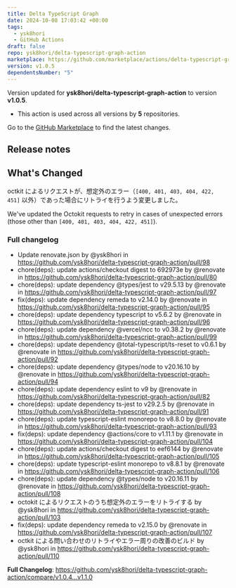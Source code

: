 ```yaml
---
title: Delta TypeScript Graph
date: 2024-10-08 17:03:42 +00:00
tags:
  - ysk8hori
  - GitHub Actions
draft: false
repo: ysk8hori/delta-typescript-graph-action
marketplace: https://github.com/marketplace/actions/delta-typescript-graph
version: v1.0.5
dependentsNumber: "5"
---
```



Version updated for **ysk8hori/delta-typescript-graph-action** to version **v1.0.5**.
- This action is used across all versions by **5** repositories.

Go to the [GitHub Marketplace](https://github.com/marketplace/actions/delta-typescript-graph) to find the latest changes.

## Release notes

## What's Changed

octkit によるリクエストが、想定外のエラー（`[400, 401, 403, 404, 422, 451]` 以外）であった場合にリトライを行うよう変更しました。

We've updated the Octokit requests to retry in cases of unexpected errors (those other than `[400, 401, 403, 404, 422, 451]`).

### Full changelog
* Update renovate.json by @ysk8hori in https://github.com/ysk8hori/delta-typescript-graph-action/pull/98
* chore(deps): update actions/checkout digest to 692973e by @renovate in https://github.com/ysk8hori/delta-typescript-graph-action/pull/80
* chore(deps): update dependency @types/jest to v29.5.13 by @renovate in https://github.com/ysk8hori/delta-typescript-graph-action/pull/97
* fix(deps): update dependency remeda to v2.14.0 by @renovate in https://github.com/ysk8hori/delta-typescript-graph-action/pull/95
* chore(deps): update dependency typescript to v5.6.2 by @renovate in https://github.com/ysk8hori/delta-typescript-graph-action/pull/96
* chore(deps): update dependency @vercel/ncc to v0.38.2 by @renovate in https://github.com/ysk8hori/delta-typescript-graph-action/pull/99
* chore(deps): update dependency @total-typescript/ts-reset to v0.6.1 by @renovate in https://github.com/ysk8hori/delta-typescript-graph-action/pull/92
* chore(deps): update dependency @types/node to v20.16.10 by @renovate in https://github.com/ysk8hori/delta-typescript-graph-action/pull/94
* chore(deps): update dependency eslint to v9 by @renovate in https://github.com/ysk8hori/delta-typescript-graph-action/pull/82
* chore(deps): update dependency ts-jest to v29.2.5 by @renovate in https://github.com/ysk8hori/delta-typescript-graph-action/pull/91
* chore(deps): update typescript-eslint monorepo to v8.8.0 by @renovate in https://github.com/ysk8hori/delta-typescript-graph-action/pull/93
* fix(deps): update dependency @actions/core to v1.11.1 by @renovate in https://github.com/ysk8hori/delta-typescript-graph-action/pull/104
* chore(deps): update actions/checkout digest to eef6144 by @renovate in https://github.com/ysk8hori/delta-typescript-graph-action/pull/105
* chore(deps): update typescript-eslint monorepo to v8.8.1 by @renovate in https://github.com/ysk8hori/delta-typescript-graph-action/pull/106
* chore(deps): update dependency @types/node to v20.16.11 by @renovate in https://github.com/ysk8hori/delta-typescript-graph-action/pull/108
* octokit によるリクエストのうち想定外のエラーをリトライする by @ysk8hori in https://github.com/ysk8hori/delta-typescript-graph-action/pull/103
* fix(deps): update dependency remeda to v2.15.0 by @renovate in https://github.com/ysk8hori/delta-typescript-graph-action/pull/107
* octkit による問い合わせのリトライやエラー周りの改善のビルド by @ysk8hori in https://github.com/ysk8hori/delta-typescript-graph-action/pull/110


**Full Changelog**: https://github.com/ysk8hori/delta-typescript-graph-action/compare/v1.0.4...v1.1.0
